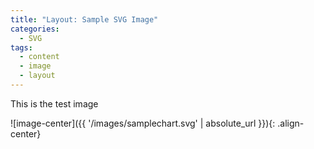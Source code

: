 ```yaml
---
title: "Layout: Sample SVG Image"
categories:
  - SVG
tags:
  - content
  - image
  - layout
---
```

This is the test image

![image-center]({{ '/images/samplechart.svg' | absolute_url }}){: .align-center}

